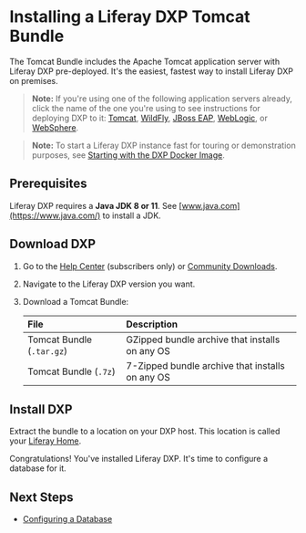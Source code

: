 # Installing a Liferay DXP Tomcat Bundle

The Tomcat Bundle includes the Apache Tomcat application server with Liferay DXP pre-deployed. It's the easiest, fastest way to install Liferay DXP on premises.

> **Note:** If you're using one of the following application servers already, click the name of the one you're using to see instructions for deploying DXP to it: [Tomcat](./installing-liferay-on-an-application-server/installing-liferay-on-tomcat.md), [WildFly](./installing-liferay-on-an-application-server/02-installing-liferay-on-wildfly.md), [JBoss EAP](./installing-liferay-on-an-application-server/03-installing-liferay-on-jboss-eap.md), [WebLogic](./installing-liferay-on-an-application-server/04-installing-liferay-on-weblogic.md), or [WebSphere](./installing-liferay-on-an-application-server/installing-liferay-on-websphere.md).

> **Note:** To start a Liferay DXP instance fast for touring or demonstration purposes, see [Starting with the DXP Docker Image](../../getting-started/starting-with-the-dxp-docker-image.md).

## Prerequisites

Liferay DXP requires a **Java JDK 8 or 11**. See [www.java.com](https://www.java.com/) to install a JDK.

## Download DXP

1. Go to the [Help Center](https://help.liferay.com/hc) (subscribers only) or [Community Downloads](https://www.liferay.com/downloads-community).

2. Navigate to the Liferay DXP version you want.

3. Download a Tomcat Bundle:

    | File | Description |
    | :--- | :---------- |
    | Tomcat Bundle (`.tar.gz`) | GZipped bundle archive that installs on any OS |
    | Tomcat Bundle (`.7z`) | 7-Zipped bundle archive that installs on any OS |

## Install DXP

Extract the bundle to a location on your DXP host. This location is called your [Liferay Home](../14-reference/01-liferay-home.md).

Congratulations! You've installed Liferay DXP. It's time to configure a database for it.

## Next Steps

* [Configuring a Database](./configuring-a-database.md)
